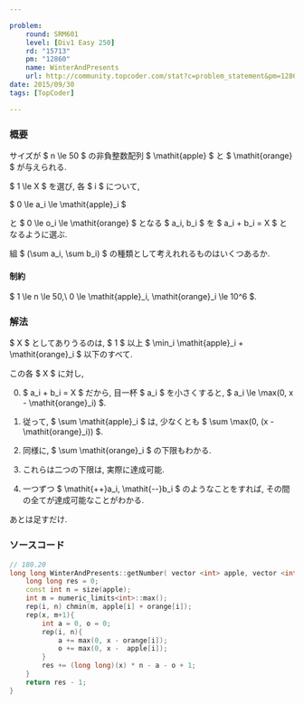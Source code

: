```yaml
---

problem:
    round: SRM601
    level: [Div1 Easy 250]
    rd: "15713"
    pm: "12860"
    name: WinterAndPresents
    url: http://community.topcoder.com/stat?c=problem_statement&pm=12860&rd=15713
date: 2015/09/30
tags: [TopCoder]

---
```


### 概要

サイズが $ n \le 50 $ の非負整数配列 $ \mathit{apple} $ と $ \mathit{orange} $ が与えられる.

$ 1 \le X $ を選び, 各 $ i $ について,

$ 0 \le a_i \le \mathit{apple}_i $

と $ 0 \le o_i \le \mathit{orange} $ となる $ a_i, b_i $ を $ a_i + b_i = X $ となるように選ぶ.

組 $ (\sum a_i, \sum b_i) $ の種類として考えれれるものはいくつあるか.

#### 制約

$ 1 \le n \le 50,\ 0 \le \mathit{apple}_i, \mathit{orange}_i \le 10^6 $.

### 解法

$ X $ としてありうるのは, $ 1 $ 以上 $ \min_i \mathit{apple}_i + \mathit{orange}_i $ 以下のすべて.

この各 $ X $ に対し,

0. $ a_i + b_i = X $ だから, 目一杯 $ a_i $ を小さくすると, $ a_i \le \max(0, x - \mathit{orange}_i) $.

0. 従って, $ \sum \mathit{apple}_i $ は, 少なくとも $ \sum \max(0, (x - \mathit{orange}_i)) $.

0. 同様に, $ \sum \mathit{orange}_i $ の下限もわかる.

0. これらは二つの下限は, 実際に達成可能.

0. 一つずつ $ \mathit{++}a_i, \mathit{--}b_i $ のようなことをすれば, その間の全てが達成可能なことがわかる.

あとは足すだけ.

### ソースコード

~~~ cpp
// 180.20
long long WinterAndPresents::getNumber( vector <int> apple, vector <int> orange ){
    long long res = 0;
    const int n = size(apple);
    int m = numeric_limits<int>::max();
    rep(i, n) chmin(m, apple[i] + orange[i]);
    rep(x, m+1){
        int a = 0, o = 0;
        rep(i, n){
            a += max(0, x - orange[i]);
            o += max(0, x -  apple[i]);
        }
        res += (long long)(x) * n - a - o + 1;
    }
    return res - 1;
}
~~~

